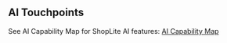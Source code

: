 ## AI Touchpoints

See AI Capability Map for ShopLite AI features: [AI Capability Map](./docs/ai-first/ai-capability-map.md)

